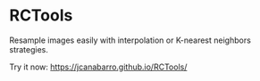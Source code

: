 # RCTools

Resample images easily with interpolation or K-nearest neighbors strategies.

Try it now: https://jcanabarro.github.io/RCTools/
